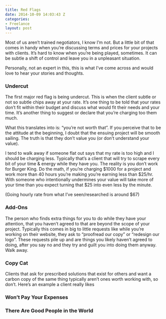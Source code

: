```yaml
---
title: Red Flags
date: 2014-10-09 14:03:43 Z
categories:
- Freelance
layout: post
---
```


Most of us aren’t trained negotiators, I know I’m not. But a little bit of that comes in handy when you’re discussing terms and prices for your projects with clients. It’s hard to know when you’re being played, sometimes. It can be subtle a shift of control and leave you in a unpleasant situation.

Personally, not an expert in this, this is what I’ve come across and would love to hear your stories and thoughts.

### Undercut
The first major red flag is being undercut. This is when the client subtle or not so subtle chips away at your rate. It’s one thing to be told that your rates don’t fit within their budget and discuss what would fit their needs and your time. It’s another thing to suggest or declare that you’re charging too them much.

What this translates into is: “you’re not worth that”. If you perceive that to be the attitude at the beginning, I doubt that the ensuing project will be smooth sailing. The truth is that they don’t value you (or don’t understand your value).

I tend to walk away if someone flat out says that my rate is too high and I should be charging less. Typically that’s a client that will try to scrape every bit of your time & energy while they have you. The reality is you don’t work for Burger King. Do the math, if you’re charging $1000 for a project and work more than 40 hours you’re making you’re earning less than $25/hr. With someone who intentionally undermines your value will take more of your time than you expect turning that $25 into even less by the minute.

(Going hourly rate from what I’ve seen/researched is around $67)

### Add-Ons
The person who finds extra things for you to do while they have your attention, that you haven’t agreed to that are beyond the scope of your project. Typically this comes in big to little requests like while you’re working on their website, they ask to “proofread our copy” or “redesign our logo”. These requests pile up and are things you likely haven’t agreed to doing, after you say no and they try and guilt you into doing them anyway. Walk away.

### Copy Cat
Clients that ask for prescribed solutions that exist for others and want a carbon copy of the same thing typically aren’t ones worth working with, so don’t. Here’s an example a client really likes

### Won’t Pay Your Expenses


### There Are Good People in the World
